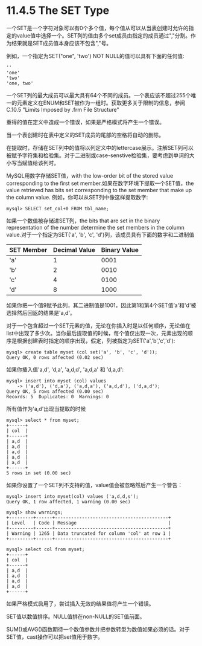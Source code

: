 # 11.4.5 The SET Type

一个SET是一个字符对象可以有0个多个值，每个值从可以从当表创建时允许的指定的value值中选择一个。SET列的值由多个set成员由指定的成员通过","分割。作为结果就是SET成员值本身应该不包含","号。

例如，一个指定为SET\("one", 'two'\) NOT NULL的值可以具有下面的任何值:

```
''
'one'
'two'
'one, two'
```

一个SET列的最大成员可以最大具有64个不同的成员。一个表应该不超过255个唯一的元素定义在ENUM和SET被作为一组时。获取更多关于限制的信息，参阅C.10.5 "Limits Imposed by .frm File Structure"

重得的值在定义中造成一个错误，如果是严格模式将产生一个错误。

当一个表创建时在表中定义的SET成员的尾部的空格将自动的删除。

在提取时，存储在SET列中的值将以列定义中的lettercase展示。注解SET列可以被赋予字符集和检验集。对于二进制或case-senstive检验集，要考虑到单词的大小写当赋值给该列时。

MySQL用数字存储SET值，with the low-order bit of the stored value corresponding to the first set member.如果在数字环境下提取一个SET值，the value retrieved has bits set corresponding to the set member that make up the column value. 例如，你可以从SET列中像这样提取数字:

```
mysql> SELECT set_col+0 FROM tbl_name;
```

如果一个数值被存储进SET列，the bits that are set in the binary representation of the number determine the set members in the column value.对于一个指定为SET\('a', 'b', 'c', 'd'\)列，该成员具有下面的数字和二进制值

| SET Member | Decimal Value | Binary Value |
| :--- | :--- | :--- |
| 'a' | 1 | 0001 |
| 'b' | 2 | 0010 |
| 'c' | 4 | 0100 |
| 'd' | 8 | 1000 |

如果你把一个值9赋予此列，其二进制值是1001，因此第1和第4个SET值‘a'和'd'被选择然后回返的结果是'a,d'。

对于一个包含超过一个SET元素的值，无论在你插入时是以任何顺序，无论值在list中出现了多少次。当你最后提取值的时候，每个值仅出现一次，元素出现的顺序是根据创建表时指定的顺序出现，假定，列被指定为SET\('a','b','c','d'\):

```
mysql> create table myset (col set('a', 'b', 'c', 'd'));
Query OK, 0 rows affected (0.02 sec)
```

如果你插入值'a,d', 'd,a', 'a,d,d', 'a,d,a' 和 ’d,a,d':

```
mysql> insert into myset (col) values 
    -> ('a,d'), ('d,a'), ('a,d,a'), ('a,d,d'), ('d,a,d');
Query OK, 5 rows affected (0.00 sec)
Records: 5  Duplicates: 0  Warnings: 0
```

所有值作为'a,d'出现当提取的时候

```
mysql> select * from myset;
+------+
| col  |
+------+
| a,d  |
| a,d  |
| a,d  |
| a,d  |
| a,d  |
+------+
5 rows in set (0.00 sec)
```

如果你设置了一个SET列不支持的值，value值会被忽略然后产生一个警告：

```
mysql> insert into myset(col) values ('a,d,d,s');
Query OK, 1 row affected, 1 warning (0.00 sec)

mysql> show warnings;
+---------+------+------------------------------------------+
| Level   | Code | Message                                  |
+---------+------+------------------------------------------+
| Warning | 1265 | Data truncated for column 'col' at row 1 |
+---------+------+------------------------------------------+

mysql> select col from myset;
+------+
| col  |
+------+
| a,d  |
| a,d  |
| a,d  |
| a,d  |
+------+
```

如果严格模式启用了，尝试插入无效的结果值将产生一个错误。

SET值以数值排序。NULL值排在non-NULL的SET值前面。

SUM\(\)或AVG\(\)函数期待一个数值参数并把参数转型为数值如果必须的话。对于SET值，cast操作可以把set值用于数字。



